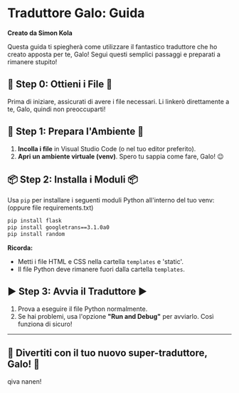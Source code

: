 
#  Traduttore Galo: Guida 

**Creato da Simon Kola**



Questa guida ti spiegherà come utilizzare il fantastico traduttore che ho creato apposta per te, Galo! Segui questi semplici passaggi e preparati a rimanere stupito!



## 🏁 Step 0: Ottieni i File 🏁

Prima di iniziare, assicurati di avere i file necessari. Li linkerò direttamente a te, Galo, quindi non preoccuparti!

## 🔧 Step 1: Prepara l'Ambiente 🔧

1. **Incolla i file** in Visual Studio Code (o nel tuo editor preferito).
2. **Apri un ambiente virtuale (venv)**. Spero tu sappia come fare, Galo! 😉

## 📦 Step 2: Installa i Moduli 📦

Usa `pip` per installare i seguenti moduli Python all'interno del tuo venv:
(oppure file requirements.txt)

```bash
pip install flask
pip install googletrans==3.1.0a0
pip install random
```

**Ricorda:**

- Metti i file HTML e CSS nella cartella `templates` e 'static'.
- Il file Python deve rimanere fuori dalla cartella `templates`.

## ▶️ Step 3: Avvia il Traduttore ▶️

1. Prova a eseguire il file Python normalmente.
2. Se hai problemi, usa l'opzione **"Run and Debug"** per avviarlo. Così funziona di sicuro!

---

🎉 Divertiti con il tuo nuovo super-traduttore, Galo! 🎉
---
qiva nanen!

